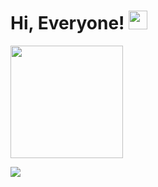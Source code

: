# Hi, Everyone! <img src="https://raw.githubusercontent.com/MartinHeinz/MartinHeinz/master/wave.gif" width="30px">

<img height="180em" src="https://github-readme-stats.vercel.app/api?username=ece&show_icons=true&hide_border=true&&count_private=true&include_all_commits=true" />


![](https://img.shields.io/badge/<WORD_ON_LEFT>-<WORD_ON_RIGHT>-informational?style=flat&logo=<LOGO_NAME>&logoColor=white&color=2bbc8a)




